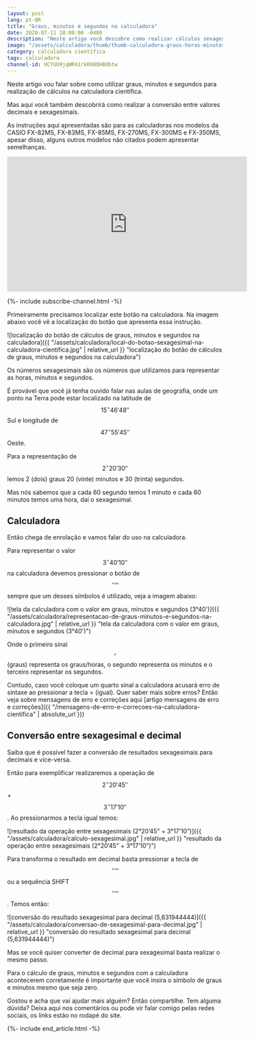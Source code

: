 ```yaml
---
layout: post
lang: pt-BR
title: "Graus, minutos e segundos na calculadora"
date: 2020-07-11 18:00:00 -0400
description: "Neste artigo você descobre como realizar cálculos sexagesimais (graus, minutos e segundos) usando a calculadora científica."
image: "/assets/calculadora/thumb/thumb-calculadora-graus-horas-minutos-e-segundos.png"
category: calculadora científica
tags: calculadora
channel-id: UCYUU9jqWR41rkRXBQHBdbtw
---
```


Neste artigo vou falar sobre como utilizar graus, minutos e segundos para realização de cálculos na calculadora científica.

Mas aqui você também descobrirá como realizar a conversão entre valores decimais e sexagesimais.

As instruções aqui apresentadas são para as calculadoras nos modelos da CASIO FX-82MS, FX-83MS, FX-85MS, FX-270MS, FX-300MS e FX-350MS, apesar disso, alguns outros modelos não citados podem apresentar semelhanças.

<!-- Youtube Video -->
<div class="yt-video">
<iframe width="560" height="315" src="https://www.youtube.com/embed/Kjbmc53ZxqE?si=bZEgIHc5az-7Z52X" title="YouTube video player" frameborder="0" allow="accelerometer; autoplay; clipboard-write; encrypted-media; gyroscope; picture-in-picture; web-share" allowfullscreen></iframe>
</div>

{%- include subscribe-channel.html -%}


Primeiramente precisamos localizar este botão na calculadora. Na imagem abaixo você vê a localização do botão que apresenta essa instrução.

![localização do botão de cálculos de graus, minutos e segundos na calculadora]({{ "/assets/calculadora/local-do-botao-sexagesimal-na-calculadora-cientifica.jpg" | relative_url }} "localização do botão de cálculos de graus, minutos e segundos na calculadora")

Os números sexagesimais são os números que utilizamos para representar as horas, minutos e segundos.

É provável que você já tenha ouvido falar nas aulas de geografia, onde um ponto na Terra pode estar localizado na latitude de $$15^{\circ} 46' 48''$$ Sul e longitude de $$47^{\circ} 55' 45''$$ Oeste.

Para a representação de $$2^{\circ} 20' 30''$$ lemos 2 (dois) graus 20 (vinte) minutos e 30 (trinta) segundos.

Mas nós sabemos que a cada 60 segundo temos 1 minuto e cada 60 minutos temos uma hora, daí o sexagesimal.

## Calculadora

Então chega de enrolação e vamos falar do uso na calculadora.

Para representar o valor $$3^{\circ} 40' 10''$$ na calculadora devemos pressionar o botão de $${}^{\circ} { }' { }''$$ sempre que um desses símbolos é utilizado, veja a imagem abaixo:

![tela da calculadora com o valor em graus, minutos e segundos (3°40')]({{ "/assets/calculadora/representacao-de-graus-minutos-e-segundos-na-calculadora.jpg" | relative_url }} "tela da calculadora com o valor em graus, minutos e segundos (3°40')")

Onde o primeiro sinal $${}^{\circ}$$ (graus) representa os graus/horas, o segundo representa os minutos e o terceiro representar os segundos.

Contudo, caso você coloque um quarto sinal a calculadora acusará erro de sintaxe ao pressionar a tecla = (igual). Quer saber mais sobre erros? Então veja sobre mensagens de erro e correções aqui [artigo mensagens de erro e correções]({{ "/mensagens-de-erro-e-correcoes-na-calculadora-científica" | absolute_url }})

## Conversão entre sexagesimal e decimal

Saiba que é possível fazer a conversão de resultados sexagesimais para decimais e vice-versa.

Então para exemplificar realizaremos a operação de $$2^{\circ} 20' 45''$$ + $$3^{\circ} 17' 10''$$. Ao pressionarmos a tecla igual temos:

![resultado da operação entre sexagesimais (2°20’45” + 3°17’10”)]({{ "/assets/calculadora/calculo-sexagesimal.jpg" | relative_url }} "resultado da operação entre sexagesimais (2°20’45” + 3°17’10”)")

Para transforma o resultado em decimal basta pressionar a tecla de $${}^{\circ} { }' { }''$$ ou a sequência SHIFT $${}^{\circ} { }' { }''$$. Temos então:

![conversão do resultado sexagesimal para decimal (5,631944444)]({{ "/assets/calculadora/conversao-de-sexagesimal-para-decimal.jpg" | relative_url }} "conversão do resultado sexagesimal para decimal (5,631944444)")

Mas se você quiser converter de decimal para sexagesimal basta realizar o mesmo passo.

Para o cálculo de graus, minutos e segundos com a calculadora acontecerem corretamente é importante que você insira o símbolo de graus e minutos mesmo que seja zero.

Gostou e acha que vai ajudar mais alguém? Então compartilhe. Tem alguma dúvida? Deixa aqui nos comentários ou pode vir falar comigo pelas redes sociais, os links estão no rodapé do site.

{%- include end_article.html -%}
